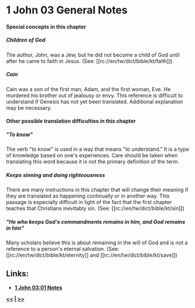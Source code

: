 # 1 John 03 General Notes #

#### Special concepts in this chapter ####

##### Children of God #####
The author, John, was a Jew, but he did not become a child of God until after he came to faith in Jesus. (See: [[rc://en/tw/dict/bible/kt/faith]])

##### Cain #####
Cain was a son of the first man, Adam, and the first woman, Eve. He murdered his brother out of jealousy or envy. This reference is difficult to understand if Genesis has not yet been translated. Additional explanation may be necessary.

#### Other possible translation difficulties in this chapter ####

##### "To know" #####
The verb "to know" is used in a way that means "to understand." It is a type of knowledge based on one's experiences. Care should be taken when translating this word because it is not the primary definition of the term.

##### Keeps sinning and doing righteousness #####
There are many instructions in this chapter that will change their meaning if they are translated as happening continually or in another way. This passage is especially difficult in light of the fact that the first chapter teaches that Christians inevitably sin. (See: [[rc://en/tw/dict/bible/kt/sin]])

##### "He who keeps God's commandments remains in him, and God remains in him" #####
Many scholars believe this is about remaining in the will of God and is not a reference to a person's eternal salvation. (See: [[rc://en/tw/dict/bible/kt/eternity]] and [[rc://en/tw/dict/bible/kt/save]]) 

## Links: ##

* __[1 John 03:01 Notes](./01.md)__

__[<<](../02/intro.md) | [>>](../04/intro.md)__
